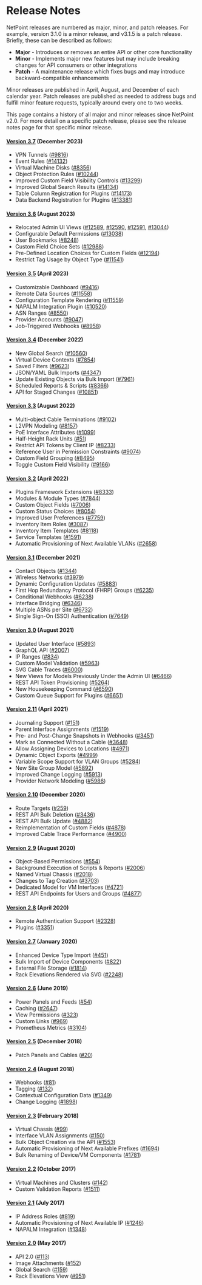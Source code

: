 # Release Notes

NetPoint releases are numbered as major, minor, and patch releases. For example, version 3.1.0 is a minor release, and v3.1.5 is a patch release. Briefly, these can be described as follows:

* **Major** - Introduces or removes an entire API or other core functionality
* **Minor** - Implements major new features but may include breaking changes for API consumers or other integrations
* **Patch** - A maintenance release which fixes bugs and may introduce backward-compatible enhancements

Minor releases are published in April, August, and December of each calendar year. Patch releases are published as needed to address bugs and fulfill minor feature requests, typically around every one to two weeks.

This page contains a history of all major and minor releases since NetPoint v2.0. For more detail on a specific patch release, please see the release notes page for that specific minor release.

#### [Version 3.7](./version-3.7.md) (December 2023)

* VPN Tunnels ([#9816](https://github.com/khulnasoft/netpoint/issues/9816))
* Event Rules ([#14132](https://github.com/khulnasoft/netpoint/issues/14132))
* Virtual Machine Disks ([#8356](https://github.com/khulnasoft/netpoint/issues/8356))
* Object Protection Rules ([#10244](https://github.com/khulnasoft/netpoint/issues/10244))
* Improved Custom Field Visibility Controls ([#13299](https://github.com/khulnasoft/netpoint/issues/13299))
* Improved Global Search Results ([#14134](https://github.com/khulnasoft/netpoint/issues/14134))
* Table Column Registration for Plugins ([#14173](https://github.com/khulnasoft/netpoint/issues/14173))
* Data Backend Registration for Plugins ([#13381](https://github.com/khulnasoft/netpoint/issues/13381))

#### [Version 3.6](./version-3.6.md) (August 2023)

* Relocated Admin UI Views ([#12589](https://github.com/khulnasoft/netpoint/issues/12589), [#12590](https://github.com/khulnasoft/netpoint/issues/12590), [#12591](https://github.com/khulnasoft/netpoint/issues/12591), [#13044](https://github.com/khulnasoft/netpoint/issues/13044))
* Configurable Default Permissions ([#13038](https://github.com/khulnasoft/netpoint/issues/13038))
* User Bookmarks ([#8248](https://github.com/khulnasoft/netpoint/issues/8248))
* Custom Field Choice Sets ([#12988](https://github.com/khulnasoft/netpoint/issues/12988))
* Pre-Defined Location Choices for Custom Fields ([#12194](https://github.com/khulnasoft/netpoint/issues/12194))
* Restrict Tag Usage by Object Type ([#11541](https://github.com/khulnasoft/netpoint/issues/11541))

#### [Version 3.5](./version-3.5.md) (April 2023)

* Customizable Dashboard ([#9416](https://github.com/khulnasoft/netpoint/issues/9416))
* Remote Data Sources ([#11558](https://github.com/khulnasoft/netpoint/issues/11558))
* Configuration Template Rendering ([#11559](https://github.com/khulnasoft/netpoint/issues/11559))
* NAPALM Integration Plugin ([#10520](https://github.com/khulnasoft/netpoint/issues/10520))
* ASN Ranges ([#8550](https://github.com/khulnasoft/netpoint/issues/8550))
* Provider Accounts ([#9047](https://github.com/khulnasoft/netpoint/issues/9047))
* Job-Triggered Webhooks  ([#8958](https://github.com/khulnasoft/netpoint/issues/8958))

#### [Version 3.4](./version-3.4.md) (December 2022)

* New Global Search ([#10560](https://github.com/khulnasoft/netpoint/issues/10560))
* Virtual Device Contexts ([#7854](https://github.com/khulnasoft/netpoint/issues/7854))
* Saved Filters ([#9623](https://github.com/khulnasoft/netpoint/issues/9623))
* JSON/YAML Bulk Imports ([#4347](https://github.com/khulnasoft/netpoint/issues/4347))
* Update Existing Objects via Bulk Import ([#7961](https://github.com/khulnasoft/netpoint/issues/7961))
* Scheduled Reports & Scripts ([#8366](https://github.com/khulnasoft/netpoint/issues/8366))
* API for Staged Changes ([#10851](https://github.com/khulnasoft/netpoint/issues/10851))

#### [Version 3.3](./version-3.3.md) (August 2022)

* Multi-object Cable Terminations ([#9102](https://github.com/khulnasoft/netpoint/issues/9102))
* L2VPN Modeling ([#8157](https://github.com/khulnasoft/netpoint/issues/8157))
* PoE Interface Attributes ([#1099](https://github.com/khulnasoft/netpoint/issues/1099))
* Half-Height Rack Units ([#51](https://github.com/khulnasoft/netpoint/issues/51))
* Restrict API Tokens by Client IP ([#8233](https://github.com/khulnasoft/netpoint/issues/8233))
* Reference User in Permission Constraints ([#9074](https://github.com/khulnasoft/netpoint/issues/9074))
* Custom Field Grouping ([#8495](https://github.com/khulnasoft/netpoint/issues/8495))
* Toggle Custom Field Visibility ([#9166](https://github.com/khulnasoft/netpoint/issues/9166))

#### [Version 3.2](./version-3.2.md) (April 2022)

* Plugins Framework Extensions ([#8333](https://github.com/khulnasoft/netpoint/issues/8333))
* Modules & Module Types ([#7844](https://github.com/khulnasoft/netpoint/issues/7844))
* Custom Object Fields ([#7006](https://github.com/khulnasoft/netpoint/issues/7006))
* Custom Status Choices ([#8054](https://github.com/khulnasoft/netpoint/issues/8054))
* Improved User Preferences ([#7759](https://github.com/khulnasoft/netpoint/issues/7759))
* Inventory Item Roles ([#3087](https://github.com/khulnasoft/netpoint/issues/3087))
* Inventory Item Templates ([#8118](https://github.com/khulnasoft/netpoint/issues/8118))
* Service Templates ([#1591](https://github.com/khulnasoft/netpoint/issues/1591))
* Automatic Provisioning of Next Available VLANs ([#2658](https://github.com/khulnasoft/netpoint/issues/2658))

#### [Version 3.1](./version-3.1.md) (December 2021)

* Contact Objects ([#1344](https://github.com/khulnasoft/netpoint/issues/1344))
* Wireless Networks ([#3979](https://github.com/khulnasoft/netpoint/issues/3979))
* Dynamic Configuration Updates ([#5883](https://github.com/khulnasoft/netpoint/issues/5883))
* First Hop Redundancy Protocol (FHRP) Groups ([#6235](https://github.com/khulnasoft/netpoint/issues/6235))
* Conditional Webhooks ([#6238](https://github.com/khulnasoft/netpoint/issues/6238))
* Interface Bridging ([#6346](https://github.com/khulnasoft/netpoint/issues/6346))
* Multiple ASNs per Site ([#6732](https://github.com/khulnasoft/netpoint/issues/6732))
* Single Sign-On (SSO) Authentication ([#7649](https://github.com/khulnasoft/netpoint/issues/7649))

#### [Version 3.0](./version-3.0.md) (August 2021)

* Updated User Interface ([#5893](https://github.com/khulnasoft/netpoint/issues/5893))
* GraphQL API ([#2007](https://github.com/khulnasoft/netpoint/issues/2007))
* IP Ranges ([#834](https://github.com/khulnasoft/netpoint/issues/834))
* Custom Model Validation ([#5963](https://github.com/khulnasoft/netpoint/issues/5963))
* SVG Cable Traces ([#6000](https://github.com/khulnasoft/netpoint/issues/6000))
* New Views for Models Previously Under the Admin UI ([#6466](https://github.com/khulnasoft/netpoint/issues/6466))
* REST API Token Provisioning ([#5264](https://github.com/khulnasoft/netpoint/issues/5264))
* New Housekeeping Command ([#6590](https://github.com/khulnasoft/netpoint/issues/6590))
* Custom Queue Support for Plugins ([#6651](https://github.com/khulnasoft/netpoint/issues/6651))

#### [Version 2.11](./version-2.11.md) (April 2021)

* Journaling Support ([#151](https://github.com/khulnasoft/netpoint/issues/151))
* Parent Interface Assignments ([#1519](https://github.com/khulnasoft/netpoint/issues/1519))
* Pre- and Post-Change Snapshots in Webhooks ([#3451](https://github.com/khulnasoft/netpoint/issues/3451))
* Mark as Connected Without a Cable ([#3648](https://github.com/khulnasoft/netpoint/issues/3648))
* Allow Assigning Devices to Locations ([#4971](https://github.com/khulnasoft/netpoint/issues/4971))
* Dynamic Object Exports ([#4999](https://github.com/khulnasoft/netpoint/issues/4999))
* Variable Scope Support for VLAN Groups ([#5284](https://github.com/khulnasoft/netpoint/issues/5284))
* New Site Group Model ([#5892](https://github.com/khulnasoft/netpoint/issues/5892))
* Improved Change Logging ([#5913](https://github.com/khulnasoft/netpoint/issues/5913))
* Provider Network Modeling ([#5986](https://github.com/khulnasoft/netpoint/issues/5986))

#### [Version 2.10](./version-2.10.md) (December 2020)

* Route Targets ([#259](https://github.com/khulnasoft/netpoint/issues/259))
* REST API Bulk Deletion ([#3436](https://github.com/khulnasoft/netpoint/issues/3436))
* REST API Bulk Update ([#4882](https://github.com/khulnasoft/netpoint/issues/4882))
* Reimplementation of Custom Fields ([#4878](https://github.com/khulnasoft/netpoint/issues/4878))
* Improved Cable Trace Performance ([#4900](https://github.com/khulnasoft/netpoint/issues/4900))

#### [Version 2.9](./version-2.9.md) (August 2020)

* Object-Based Permissions ([#554](https://github.com/khulnasoft/netpoint/issues/554))
* Background Execution of Scripts & Reports ([#2006](https://github.com/khulnasoft/netpoint/issues/2006))
* Named Virtual Chassis ([#2018](https://github.com/khulnasoft/netpoint/issues/2018))
* Changes to Tag Creation ([#3703](https://github.com/khulnasoft/netpoint/issues/3703))
* Dedicated Model for VM Interfaces ([#4721](https://github.com/khulnasoft/netpoint/issues/4721))
* REST API Endpoints for Users and Groups ([#4877](https://github.com/khulnasoft/netpoint/issues/4877))

#### [Version 2.8](./version-2.8.md) (April 2020)

* Remote Authentication Support ([#2328](https://github.com/khulnasoft/netpoint/issues/2328))
* Plugins ([#3351](https://github.com/khulnasoft/netpoint/issues/3351))

#### [Version 2.7](./version-2.7.md) (January 2020)

* Enhanced Device Type Import ([#451](https://github.com/khulnasoft/netpoint/issues/451))
* Bulk Import of Device Components ([#822](https://github.com/khulnasoft/netpoint/issues/822))
* External File Storage ([#1814](https://github.com/khulnasoft/netpoint/issues/1814))
* Rack Elevations Rendered via SVG ([#2248](https://github.com/khulnasoft/netpoint/issues/2248))

#### [Version 2.6](./version-2.6.md) (June 2019)

* Power Panels and Feeds ([#54](https://github.com/khulnasoft/netpoint/issues/54))
* Caching ([#2647](https://github.com/khulnasoft/netpoint/issues/2647))
* View Permissions ([#323](https://github.com/khulnasoft/netpoint/issues/323))
* Custom Links ([#969](https://github.com/khulnasoft/netpoint/issues/969))
* Prometheus Metrics ([#3104](https://github.com/khulnasoft/netpoint/issues/3104))

#### [Version 2.5](./version-2.5.md) (December 2018)

* Patch Panels and Cables ([#20](https://github.com/khulnasoft/netpoint/issues/20))

#### [Version 2.4](./version-2.4.md) (August 2018)

* Webhooks ([#81](https://github.com/khulnasoft/netpoint/issues/81))
* Tagging ([#132](https://github.com/khulnasoft/netpoint/issues/132))
* Contextual Configuration Data ([#1349](https://github.com/khulnasoft/netpoint/issues/1349))
* Change Logging ([#1898](https://github.com/khulnasoft/netpoint/issues/1898))

#### [Version 2.3](./version-2.3.md) (February 2018)

* Virtual Chassis ([#99](https://github.com/khulnasoft/netpoint/issues/99))
* Interface VLAN Assignments ([#150](https://github.com/khulnasoft/netpoint/issues/150))
* Bulk Object Creation via the API ([#1553](https://github.com/khulnasoft/netpoint/issues/1553))
* Automatic Provisioning of Next Available Prefixes ([#1694](https://github.com/khulnasoft/netpoint/issues/1694))
* Bulk Renaming of Device/VM Components ([#1781](https://github.com/khulnasoft/netpoint/issues/1781))

#### [Version 2.2](./version-2.2.md) (October 2017)

* Virtual Machines and Clusters ([#142](https://github.com/khulnasoft/netpoint/issues/142))
* Custom Validation Reports ([#1511](https://github.com/khulnasoft/netpoint/issues/1511))

#### [Version 2.1](./version-2.1.md) (July 2017)

* IP Address Roles ([#819](https://github.com/khulnasoft/netpoint/issues/819))
* Automatic Provisioning of Next Available IP ([#1246](https://github.com/khulnasoft/netpoint/issues/1246))
* NAPALM Integration ([#1348](https://github.com/khulnasoft/netpoint/issues/1348))

#### [Version 2.0](./version-2.0.md) (May 2017)

* API 2.0 ([#113](https://github.com/khulnasoft/netpoint/issues/113))
* Image Attachments ([#152](https://github.com/khulnasoft/netpoint/issues/152))
* Global Search ([#159](https://github.com/khulnasoft/netpoint/issues/159))
* Rack Elevations View ([#951](https://github.com/khulnasoft/netpoint/issues/951))
